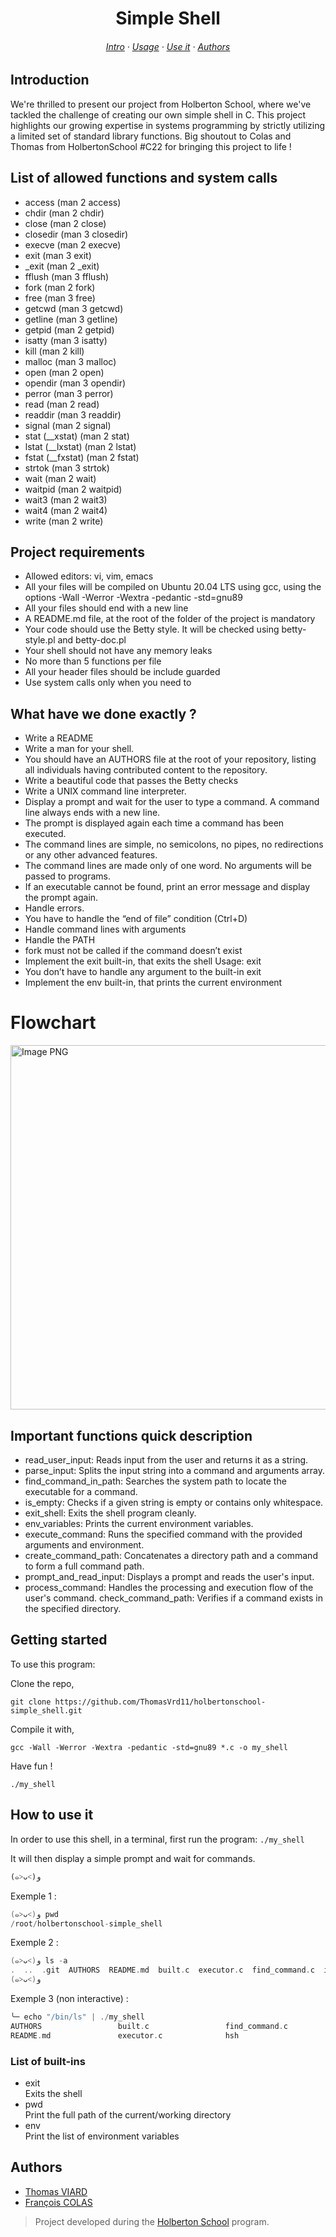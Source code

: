 <div align="center">
    <h1>Simple Shell </h1>
    <h6>
    <a href="#introduction">Intro</a>
    ·
    <a href="#usage">Usage</a>
    ·
    <a href="#howto">Use it</a>
    ·
    <a href="#authors">Authors</a>
  </h6>
</div>

<h2 id="introduction">Introduction</h2>

We're thrilled to present our project from Holberton School, where we've tackled the challenge of creating our own simple shell in C. This project highlights our growing expertise in systems programming by strictly utilizing a limited set of standard library functions.
Big shoutout to Colas and Thomas from HolbertonSchool #C22 for bringing this project to life !

## List of allowed functions and system calls

* access (man 2 access)
* chdir (man 2 chdir)
* close (man 2 close)
* closedir (man 3 closedir)
* execve (man 2 execve)
* exit (man 3 exit)
* _exit (man 2 _exit)
* fflush (man 3 fflush)
* fork (man 2 fork)
* free (man 3 free)
* getcwd (man 3 getcwd)
* getline (man 3 getline)
* getpid (man 2 getpid)
* isatty (man 3 isatty)
* kill (man 2 kill)
* malloc (man 3 malloc)
* open (man 2 open)
* opendir (man 3 opendir)
* perror (man 3 perror)
* read (man 2 read)
* readdir (man 3 readdir)
* signal (man 2 signal)
* stat (__xstat) (man 2 stat)
* lstat (__lxstat) (man 2 lstat)
* fstat (__fxstat) (man 2 fstat)
* strtok (man 3 strtok)
* wait (man 2 wait)
* waitpid (man 2 waitpid)
* wait3 (man 2 wait3)
* wait4 (man 2 wait4)
* write (man 2 write)

## Project requirements
- Allowed editors: vi, vim, emacs
- All your files will be compiled on Ubuntu 20.04 LTS using gcc, using the options -Wall -Werror -Wextra -pedantic -std=gnu89
- All your files should end with a new line
- A README.md file, at the root of the folder of the project is mandatory
- Your code should use the Betty style. It will be checked using betty-style.pl and betty-doc.pl
- Your shell should not have any memory leaks
- No more than 5 functions per file
- All your header files should be include guarded
- Use system calls only when you need to

## What have we done exactly ?

- Write a README
- Write a man for your shell.
- You should have an AUTHORS file at the root of your repository, listing all individuals having contributed content to the repository. 
- Write a beautiful code that passes the Betty checks
- Write a UNIX command line interpreter.
- Display a prompt and wait for the user to type a command. A command line always ends with a new line.
- The prompt is displayed again each time a command has been executed.
- The command lines are simple, no semicolons, no pipes, no redirections or any other advanced features.
- The command lines are made only of one word. No arguments will be passed to programs.
- If an executable cannot be found, print an error message and display the prompt again.
- Handle errors.
- You have to handle the “end of file” condition (Ctrl+D)
- Handle command lines with arguments
- Handle the PATH
- fork must not be called if the command doesn’t exist
- Implement the exit built-in, that exits the shell
Usage: exit
- You don’t have to handle any argument to the built-in exit
- Implement the env built-in, that prints the current environment

# Flowchart
<img width="583" alt="Image PNG" src="https://github.com/ThomasVrd11/holbertonschool-simple_shell/assets/146711276/1c9ac420-a2cf-41fe-8832-cceaf75576ca">


## Important functions quick description

- read_user_input: Reads input from the user and returns it as a string.
- parse_input: Splits the input string into a command and arguments array.
- find_command_in_path: Searches the system path to locate the executable for a command.
- is_empty: Checks if a given string is empty or contains only whitespace.
- exit_shell: Exits the shell program cleanly.
- env_variables: Prints the current environment variables.
- execute_command: Runs the specified command with the provided arguments and environment.
- create_command_path: Concatenates a directory path and a command to form a full command path.
- prompt_and_read_input: Displays a prompt and reads the user's input.
- process_command: Handles the processing and execution flow of the user's command.
check_command_path: Verifies if a command exists in the specified directory.
<h2 id="usage">Getting started</h2>

To use this program:

Clone the repo,

    git clone https://github.com/ThomasVrd11/holbertonschool-simple_shell.git

Compile it with,

    gcc -Wall -Werror -Wextra -pedantic -std=gnu89 *.c -o my_shell

Have fun !

    ./my_shell

<h2 id="howto">How to use it</h2>

In order to use this shell, in a terminal, first run the program:
`./my_shell`

It will then display a simple prompt and wait for commands.

`(๑˃ᴗ˂)ﻭ`

Exemple 1 :
```c
(๑˃ᴗ˂)ﻭ pwd
/root/holbertonschool-simple_shell
```
Exemple 2 :
```c
(๑˃ᴗ˂)ﻭ ls -a
.  ..  .git  AUTHORS  README.md  built.c  executor.c  find_command.c  input.c  input_process.c  main.c  man_1_simple_shell.1  my_shell  parser.c  shell.h  utility.c
(๑˃ᴗ˂)ﻭ
```
Exemple 3 (non interactive) :
````c
╰─ echo "/bin/ls" | ./my_shell                                                                                                                                            ─╯
AUTHORS                 built.c                 find_command.c          input.c                 main.c                  my_shell                shell.h
README.md               executor.c              hsh                     input_process.c         man_1_simple_shell.1    parser.c                utility.c
``````

### List of built-ins
* exit  
    Exits the shell
* pwd  
    Print the full path of the current/working directory
* env   
    Print the list of environment variables
<h2 id="authors">Authors</h2>

- [Thomas VIARD](https://github.com/ThomasVrd11)
- [François COLAS](https://github.com/fgmcolas)

> Project developed during the [Holberton School](https://www.holbertonschool.com/) program.
